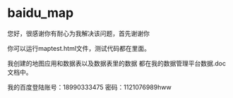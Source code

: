 # baidu_map
您好，很感谢你有耐心为我解决该问题，首先谢谢你

你可以运行maptest.html文件，测试代码都在里面。

我创建的地图应用和数据表以及数据表里的数据 都在我的数据管理平台数据.doc文档中。


我的百度登陆账号：18990333475        密码：1121076989hww
